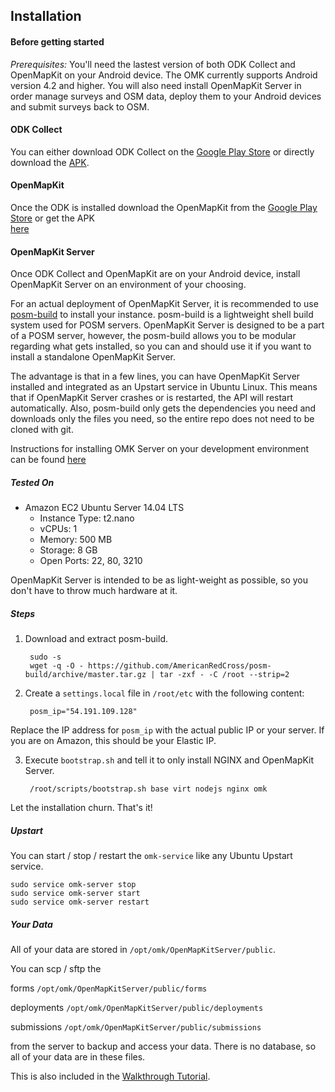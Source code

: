 ## Installation

#### Before getting started

_Prerequisites:_
You'll need the lastest version of both ODK Collect and OpenMapKit on your Android device. The OMK currently supports Android version 4.2 and higher.
You will also need install OpenMapKit Server in order manage surveys and OSM data, deploy them to your Android devices and submit surveys back to OSM.


#### ODK Collect

You can either download ODK Collect on the [Google Play Store](https://play.google.com/store/apps/details?id=org.odk.collect.android) or directly download the [APK](https://opendatakit.org/downloads/download-category/collect/).

#### OpenMapKit
Once the ODK is installed download the OpenMapKit from the [Google Play Store](https://play.google.com/store/apps/developer?id=OpenMapKit) or get the APK  
[here](https://github.com/AmericanRedCross/OpenMapKitAndroid/releases)

#### OpenMapKit Server
Once ODK Collect and OpenMapKit are on your Android device, install OpenMapKit Server on an environment of your choosing. 


For an actual deployment of OpenMapKit Server, it is recommended to use 
[posm-build](https://github.com/AmericanRedCross/posm-build) to install your
instance. posm-build is a lightweight shell build system used for POSM servers. 
OpenMapKit Server is designed to be a part of a POSM server, however, the 
posm-build allows you to be modular regarding what gets installed, so you can
and should use it if you want to install a standalone OpenMapKit Server.

The advantage is that in a few lines, you can have OpenMapKit Server installed
and integrated as an Upstart service in Ubuntu Linux. This means that if
OpenMapKit Server crashes or is restarted, the API will restart automatically.
Also, posm-build only gets the dependencies you need and downloads only the 
files you need, so the entire repo does not need to be cloned with git.

Instructions for installing OMK Server on your development environment can be found [here](https://github.com/AmericanRedCross/OpenMapKitServer/blob/master/docs/development-installation.md)

##### Tested On

* Amazon EC2 Ubuntu Server 14.04 LTS
	- Instance Type: t2.nano
	- vCPUs: 1
	- Memory: 500 MB
	- Storage: 8 GB
	- Open Ports: 22, 80, 3210

OpenMapKit Server is intended to be as light-weight as possible, so you don't
have to throw much hardware at it.

##### Steps

1. Download and extract posm-build.

        sudo -s
        wget -q -O - https://github.com/AmericanRedCross/posm-build/archive/master.tar.gz | tar -zxf - -C /root --strip=2

2. Create a `settings.local` file in `/root/etc` with the following content:

        posm_ip="54.191.109.128"

 Replace the IP address for `posm_ip` with the actual public IP or your server. If you are on Amazon, this should be your Elastic IP.

3. Execute `bootstrap.sh` and tell it to only install NGINX and OpenMapKit Server.

        /root/scripts/bootstrap.sh base virt nodejs nginx omk


Let the installation churn. That's it!

##### Upstart

You can start / stop / restart the `omk-service` like any Ubuntu Upstart service.

    sudo service omk-server stop
    sudo service omk-server start
    sudo service omk-server restart
    
##### Your Data

All of your data are stored in `/opt/omk/OpenMapKitServer/public`. 

You can scp / sftp the 

forms `/opt/omk/OpenMapKitServer/public/forms`

deployments `/opt/omk/OpenMapKitServer/public/deployments`

submissions `/opt/omk/OpenMapKitServer/public/submissions`

from the server to backup and access your data. There is no database, so all of your data are in these files.

This is also included in the [Walkthrough Tutorial](http://openmapkit.com/docs_walkthrough.html).